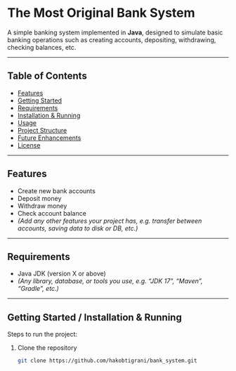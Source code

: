 # The Most Original Bank System

A simple banking system implemented in **Java**, designed to simulate basic banking operations such as creating accounts, depositing, withdrawing, checking balances, etc.

---

## Table of Contents

- [Features](#features)  
- [Getting Started](#getting-started)  
- [Requirements](#requirements)  
- [Installation & Running](#installation--running)  
- [Usage](#usage)  
- [Project Structure](#project-structure)  
- [Future Enhancements](#future-enhancements)  
- [License](#license)

---

## Features

- Create new bank accounts  
- Deposit money  
- Withdraw money  
- Check account balance  
- *(Add any other features your project has, e.g. transfer between accounts, saving data to disk or DB, etc.)*

---

## Requirements

- Java JDK (version X or above)  
- *(Any library, database, or tools you use, e.g. “JDK 17”, “Maven”, “Gradle”, etc.)*

---

## Getting Started / Installation & Running

Steps to run the project:

1. Clone the repository  
   ```bash
   git clone https://github.com/hakobtigrani/bank_system.git
